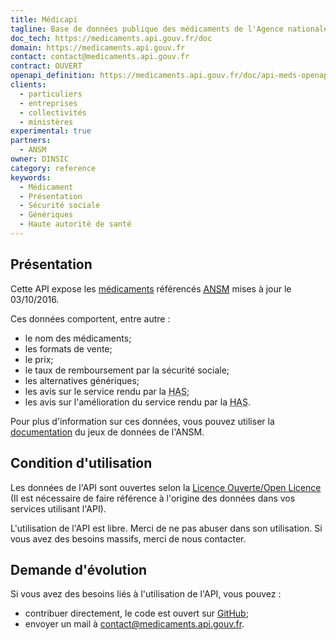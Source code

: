 ```yaml
---
title: Médicapi
tagline: Base de données publique des médicaments de l'Agence nationale de sécurité du médicament et des produits de santé
doc_tech: https://medicaments.api.gouv.fr/doc
domain: https://medicaments.api.gouv.fr
contact: contact@medicaments.api.gouv.fr
contract: OUVERT
openapi_definition: https://medicaments.api.gouv.fr/doc/api-meds-openapi.yml
clients:
  - particuliers
  - entreprises
  - collectivités
  - ministères
experimental: true
partners:
  - ANSM
owner: DINSIC
category: reference
keywords:
  - Médicament
  - Présentation
  - Sécurité sociale
  - Génériques
  - Haute autorité de santé
---
```


## Présentation

Cette API expose les [médicaments](https://www.data.gouv.fr/fr/datasets/base-de-donnees-publique-des-medicaments-base-officielle/) référencés [<abbr title="Agence nationale de Sécurité du Médicament">ANSM</abbr>](http://ansm.sante.fr/) mises à jour le 03/10/2016.

Ces données comportent, entre autre :

 * le nom des médicaments;
 * les formats de vente;
 * le prix;
 * le taux de remboursement par la sécurité sociale;
 * les alternatives génériques;
 * les avis sur le service rendu par la <abbr title="Haute Autorité de Santé">HAS</abbr>;
 * les avis sur l'amélioration du service rendu par la <abbr title="Haute Autorité de Santé">HAS</abbr>.

Pour plus d'information sur ces données, vous pouvez utiliser la [documentation](http://base-donnees-publique.medicaments.gouv.fr/docs/Contenu_et_format_des_fichiers_telechargeables_dans_la_BDM_v1.pdf) du jeux de données de l'ANSM.


## Condition d'utilisation

Les données de l'API sont ouvertes selon la [Licence Ouverte/Open Licence](https://www.etalab.gouv.fr/licence-ouverte-open-licence) (Il est nécessaire de faire référence à l'origine des données dans vos services utilisant l'API).

L'utilisation de l'API est libre. Merci de ne pas abuser dans son utilisation. Si vous avez des besoins massifs, merci de nous contacter.

## Demande d'évolution

Si vous avez des besoins liés à l'utilisation de l'API, vous pouvez :

  * contribuer directement, le code est ouvert sur [GitHub](https://github.com/sgmap/api-medicaments);
  * envoyer un mail à [contact@medicaments.api.gouv.fr](mailto:contact@medicaments.api.gouv.fr).
